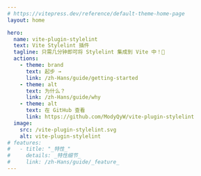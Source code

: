 ```yaml
---
# https://vitepress.dev/reference/default-theme-home-page
layout: home

hero:
  name: vite-plugin-stylelint
  text: Vite Stylelint 插件
  tagline: 只需几分钟即可将 Stylelint 集成到 Vite 中！🚀
  actions:
    - theme: brand
      text: 起步 →
      link: /zh-Hans/guide/getting-started
    - theme: alt
      text: 为什么？
      link: /zh-Hans/guide/why
    - theme: alt
      text: 在 GitHub 查看
      link: https://github.com/ModyQyW/vite-plugin-stylelint
  image:
    src: /vite-plugin-stylelint.svg
    alt: vite-plugin-stylelint
# features:
#   - title: "_特性_"
#     details: _特性细节_
#     link: /zh-Hans/guide/_feature_
---
```

